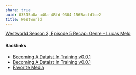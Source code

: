 ```yaml
---
share: true
uuid: 03515a8a-a40a-48fd-9304-1565acfd1ce2
title: Westworld
---
```

[Westworld Season 3, Episode 5 Recap: Genre – Lucas Melo](https://lucasmelo.ink/2021/10/westworld-305-recap)

#### Backlinks

* [Becoming A Dataist In Training v0.0.1](/417617a8-a7b5-429c-8f5e-0e56ffe6ef21)
* [Becoming A Dataist In Training v0.0.1](/417617a8-a7b5-429c-8f5e-0e56ffe6ef21)
* [Favorite Media](/cf6a4db5-dcac-48ae-97ec-cf40f28e2b20)